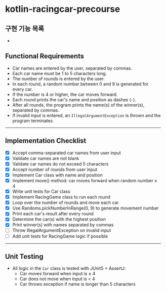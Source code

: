 # kotlin-racingcar-precourse
## 구현 기능 목록

*
## Functional Requirements

- Car names are entered by the user, separated by commas.
- Each car name must be 1 to 5 characters long.
- The number of rounds is entered by the user.
- In each round, a random number between 0 and 9 is generated for every car.
- If the number is 4 or higher, the car moves forward.
- Each round prints the car's name and position as dashes (`-`).
- After all rounds, the program prints the name(s) of the winner(s), separated by commas.
- If invalid input is entered, an `IllegalArgumentException` is thrown and the program terminates.

---

## Implementation Checklist

- [x] Accept comma-separated car names from user input
- [x] Validate car names are not blank
- [x] Validate car names do not exceed 5 characters
- [x] Accept number of rounds from user input
- [x] Implement Car class with name and position
- [x] Implement move() method: car moves forward when random number ≥ 4
- [x] Write unit tests for Car class
- [x] Implement RacingGame class to run each round
- [x] Loop over the number of rounds and move each car
- [x] Use Randoms.pickNumberInRange(0, 9) to generate movement number
- [x] Print each car's result after every round
- [x] Determine the car(s) with the highest position
- [x] Print winner(s) with names separated by commas
- [ ] Throw IllegalArgumentException on invalid input
- [ ] Add unit tests for RacingGame logic if possible
---

## Unit Testing

- All logic in the `Car` class is tested with JUnit5 + AssertJ:
    - Car moves forward when input is ≥ 4
    - Car does not move when input is < 4
    - Car throws exception if name is longer than 5 characters
